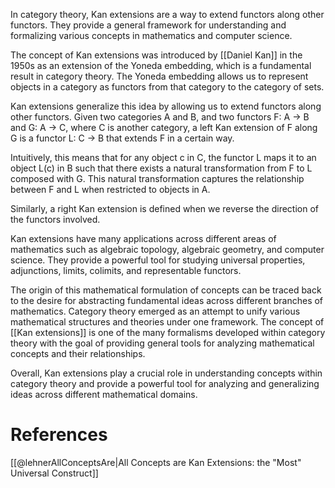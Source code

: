 
In category theory, Kan extensions are a way to extend functors along other functors. They provide a general framework for understanding and formalizing various concepts in mathematics and computer science. 

The concept of Kan extensions was introduced by [[Daniel Kan]] in the 1950s as an extension of the Yoneda embedding, which is a fundamental result in category theory. The Yoneda embedding allows us to represent objects in a category as functors from that category to the category of sets. 

Kan extensions generalize this idea by allowing us to extend functors along other functors. Given two categories A and B, and two functors F: A → B and G: A → C, where C is another category, a left Kan extension of F along G is a functor L: C → B that extends F in a certain way.

Intuitively, this means that for any object c in C, the functor L maps it to an object L(c) in B such that there exists a natural transformation from F to L composed with G. This natural transformation captures the relationship between F and L when restricted to objects in A.

Similarly, a right Kan extension is defined when we reverse the direction of the functors involved.

Kan extensions have many applications across different areas of mathematics such as algebraic topology, algebraic geometry, and computer science. They provide a powerful tool for studying universal properties, adjunctions, limits, colimits, and representable functors.

The origin of this mathematical formulation of concepts can be traced back to the desire for abstracting fundamental ideas across different branches of mathematics. Category theory emerged as an attempt to unify various mathematical structures and theories under one framework. The concept of [[Kan extensions]] is one of the many formalisms developed within category theory with the goal of providing general tools for analyzing mathematical concepts and their relationships.

Overall, Kan extensions play a crucial role in understanding concepts within category theory and provide a powerful tool for analyzing and generalizing ideas across different mathematical domains.

# References

[[@lehnerAllConceptsAre|All Concepts are Kan Extensions: the "Most" Universal Construct]]